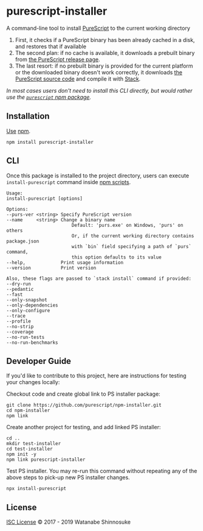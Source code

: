 # purescript-installer

A command-line tool to install [PureScript](https://github.com/purescript/purescript) to the current working directory

1. First, it checks if a PureScript binary has been already cached in a disk, and restores that if available
2. The second plan: if no cache is available, it downloads a prebuilt binary from [the PureScript release page](https://github.com/purescript/purescript/releases).
3. The last resort: if no prebuilt binary is provided for the current platform or the downloaded binary doesn't work correctly, it downloads [the PureScript source code](https://github.com/purescript/purescript/tree/master) and compile it with [Stack](https://docs.haskellstack.org/).

*In most cases users don't need to install this CLI directly, but would rather use the [`purescript` npm package](https://npmjs.com/package/purescript).*

## Installation

[Use](https://docs.npmjs.com/cli/install) [npm](https://docs.npmjs.com/about-npm/).

```
npm install purescript-installer
```

## CLI

Once this package is installed to the project directory, users can execute `install-purescript` command inside [npm scripts](https://docs.npmjs.com/misc/scripts#description).

```
Usage:
install-purescript [options]

Options:
--purs-ver <string> Specify PureScript version
--name     <string> Change a binary name
                        Default: 'purs.exe' on Windows, 'purs' on others
                        Or, if the current working directory contains package.json
                        with `bin` field specifying a path of `purs` command,
                        this option defaults to its value
--help,             Print usage information
--version           Print version

Also, these flags are passed to `stack install` command if provided:
--dry-run
--pedantic
--fast
--only-snapshot
--only-dependencies
--only-configure
--trace
--profile
--no-strip
--coverage
--no-run-tests
--no-run-benchmarks
```

## Developer Guide

If you'd like to contribute to this project, here are instructions for testing your changes locally:

Checkout code and create global link to PS installer package:
```
git clone https://github.com/purescript/npm-installer.git
cd npm-installer
npm link
```

Create another project for testing, and add linked PS installer:
```
cd ..
mkdir test-installer
cd test-installer
npm init -y
npm link purescript-installer
```

Test PS installer. You may re-run this command without repeating any of the above steps to pick-up new PS installer changes.
```
npx install-purescript
```

## License

[ISC License](./LICENSE) © 2017 - 2019 Watanabe Shinnosuke

